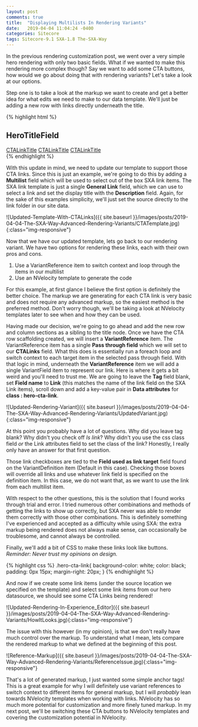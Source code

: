 ```yaml
---
layout: post
comments: true
title:  "Displaying Multilists In Rendering Variants"
date:   2019-04-04 11:04:24 -0400
categories: Sitecore
tags: Sitecore-9.1 SXA-1.8 The-SXA-Way
---
```

In the previous rendering customization post, we went over a very simple hero rendering with only two basic fields. What if we wanted to make this rendering more complex though? Say we want to add some CTA buttons, how would we go about doing that with rendering variants? Let's take a look at our options.


Step one is to take a look at the markup we want to create and get a better idea for what edits we need to make to our data template. We'll just be adding a new row with links directly underneath the title.


{% highlight html %}
<section class="container component-hero" style="background-image: url(BackgroundImageField);">
    <div class="hero-container">
        <div class="row">
            <div class="col-xs-12 col-sm-8">
                <div class="hero-title">
                    <h1>HeroTitleField</h1>
                    <div class="row">
                        <div class="col-12">
                            <a class="hero-cta-link" href="CTALinkUrl">CTALinkTitle</a>
                            <a class="hero-cta-link" href="CTALinkUrl">CTALinkTitle</a>
                            <a class="hero-cta-link" href="CTALinkUrl">CTALinkTitle</a>
                        </div>
                    </div>
                </div>
            </div>
        </div>
    </div>
</section>
{% endhighlight %}


With this update in mind, we need to update our template to support those CTA links. Since this is just an example, we're going to do this by adding a **Multilist** field which will be used to select out of the box SXA link items. The SXA link template is just a single **General Link** field, which we can use to select a link and set the display title with the **Description** field. Again, for the sake of this examples simplicity, we'll just set the source directly to the link folder in our site data.


![Updated-Template-With-CTALinks]({{ site.baseurl }}/images/posts/2019-04-04-The-SXA-Way-Advanced-Rendering-Variants/CTATemplate.jpg){:class="img-responsive"}


Now that we have our updated template, lets go back to our rendering variant. We have two options for rendering these links, each with their own pros and cons.
1. Use a VariantReference item to switch context and loop through the items in our multilist
2. Use an NVelocity template to generate the code


For this example, at first glance I believe the first option is definitely the better choice. The markup we are generating for each CTA link is very basic and does not require any advanced markup, so the easiest method is the preferred method. Don't worry though, we'll be taking a look at NVelocity templates later to see when and how they can be used.


Having made our decision, we're going to go ahead and add the new row and column sections as a sibling to the title node. Once we have the CTA row scaffolding created, we will insert a **VariantReference** item. The VariantReference item has a single **Pass through field** which we will set to our **CTALinks** field. What this does is essentially run a foreach loop and switch context to each target item in the selected pass through field. With that logic in mind, underneath the **VariantReference** item we will add a single VariantField item to represent our link. Here is where it gets a bit weird and you'll need to trust me. We are going to leave the **Tag** field blank, set **Field name** to **Link** (this matches the name of the link field on the SXA Link items), scroll down and add a key-value pair in **Data attributes** for **class : hero-cta-link**.


![Updated-Rendering-Variant]({{ site.baseurl }}/images/posts/2019-04-04-The-SXA-Way-Advanced-Rendering-Variants/UpdatedVariant.jpg){:class="img-responsive"}


At this point you probably have a lot of questions. Why did you leave tag blank? Why didn't you check off *Is link*? Why didn't you use the css class field *or* the Link attributes field to set the class of the link? Honestly, I really only have an answer for that first question. 


Those link checkboxes are tied to the **Field used as link target** field found on the VariantDefinition item (Default in this case). Checking those boxes will override all links and use whatever link field is specified on the definition item. In this case, we do not want that, as we want to use the link from each multilist item.


With respect to the other questions, this is the solution that I found works through trial and error. I tried numerous other combinations and methods of getting the links to show up correctly, but SXA never was able to render them correctly with those other combinations. This is definitely something I've experienced and accepted as a difficulty while using SXA: the extra markup being rendered does not always make sense, can occasionally be troublesome, and cannot always be controlled.


Finally, we'll add a bit of CSS to make these links look like buttons. *Reminder: Never trust my opinions on design.*

{% highlight css %}
.hero-cta-link{
    background-color: white;
    color: black;
    padding: 0px 15px;
    margin-right: 20px;
}
{% endhighlight %}


And now if we create some link items (under the source location we specified on the template) and select some link items from our hero datasource, we should see some CTA Links being rendered!


![Updated-Rendering-In-Experience_Editor]({{ site.baseurl }}/images/posts/2019-04-04-The-SXA-Way-Advanced-Rendering-Variants/HowItLooks.jpg){:class="img-responsive"}


The issue with this however (in my opinion), is that we don't really have much control over the markup. To understand what I mean, lets compare the rendered markup to what we defined at the beginning of this post.


![Reference-Markup]({{ site.baseurl }}/images/posts/2019-04-04-The-SXA-Way-Advanced-Rendering-Variants/ReferenceIssue.jpg){:class="img-responsive"}


That's a lot of generated markup, I just wanted some simple anchor tags! This is a great example for why I will definitely use variant references to switch context to different items for general markup, but I will *probably* lean towards NVelocity templates when working with links. NVelocity has so much more potential for customization and more finely tuned markup. In my next post, we'll be switching these CTA buttons to NVelocity templates and covering the customization potential in NVelocity.